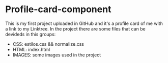 # Profile-card-component

This is my first project uploaded in GitHub and it's a profile card of me with a link to my Linktree.
In the project there are some files that can be devideds in this groups:
- CSS:  estilos.css  &&  normalize.css
- HTML:  index.html
- IMAGES:  some images used in the project
